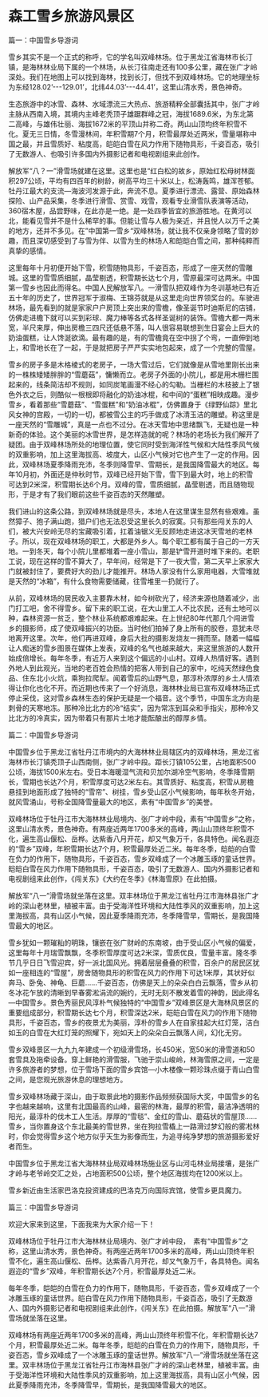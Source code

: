# 森工雪乡旅游风景区  
篇一：中国雪乡导游词  

雪乡其实不是一个正式的称呼，它的学名叫双峰林场。位于黑龙江省海林市长汀镇，是海林林业局下属的一个林场，从长汀往南走还有100多公里，藏在张广才岭深处。我们在地图上可以找到海林，找到长汀，但找不到双峰林场。它的地理坐标为东经128.02’---129.01’，北纬44.03’---44.41’，这里山清水秀，景色神奇。  

生态旅游中的冰雪、森林、水域漂流三大热点、旅游精粹全部囊括其中，张广才岭主脉从西南入境，其境内主峰老秃顶子雄踞群峰之冠，海拔1689.6米，为东北第二高峰，与雄伟壮丽、海拔1672米的平顶山并称二奇。两山山顶均终年积雪不化。夏无三日情，冬雪漫林间，年积雪期7个月，积雪最厚处近两米，雪量堪称中国之最，并且雪质好、粘度高，皑皑白雪在风力作用下随物具形，千姿百态，吸引了无数游人、也吸引许多国内外摄影记者和电视剧组来此创作。  

解放军“八？一”滑雪场就建在这里。这里也是“红白松的故乡，原始红松母树林面积297公顷，平均有四百年的树龄，树高平均三十米以上，松涛轰鸣，雄浑苍郁。牡丹江最大的支流—海波河发源于此，奔流不息。夏季进行漂流、露营、原始森林探险、山产品采集，冬季进行滑雪、赏雪、戏雪，观看专业滑雪队表演等活动，360宿木屋，品尝野味，在此亦是一绝。是一处四季皆宜的旅游胜地。在黄河以北，能看见雪并不是什么稀罕的事。但能让雪与人极为亲近，并且悦人以万千之美的地方，还并不多见。在”中国第一雪乡“双峰林场，就让我不仅亲身领略了雪的妙趣，而且深切感受到了与雪为伴、以雪为生的林场人和皑皑白雪之间，那种纯粹而真挚的感情。  

这里每年十月初便开始下雪，积雪随物具形，千姿百态，形成了一座天然的雪雕城。这里的雪雪质细腻，晶莹剔透，积雪期长达七个月，雪原最深可达两米。中国第一雪乡也因此而得名。中国人民解放军八。一滑雪队把双峰作为冬训基地已有近五十年的历史了，世界冠军于淑梅、王锦芬就是从这里走向世界领奖台的。车驶进林场，最先看到的就是家家户户房顶上突出来的雪檐，像圣诞节时迪斯尼的店铺，仿佛走进檐下就可以买到彩球、魔力棒等各式各样圣诞树的装饰。雪檐大都一两米宽，半尺来厚，伸出房檐三四尺还低悬不落，叫人很容易联想到生日宴会上巨大的奶油蛋糕，让人馋涎欲滴。最有趣的是，有的雪檐竟在空中拐了个弯，一直伸到地上，和雪地长在了一起，于是就把房子严严实实地包起来，成了一个完整的雪屋。  

雪乡的房子多是木格棱式的老房子，一场大雪过后，它们就像是从雪地里刚长出来的一株株矮矮胖胖的“雪蘑菇”，慵懒而立。老房子外面的小院儿，都是用木栅栏围起来的，线条简洁却不规则，如同炭笔画漫不经心的勾勒。当栅栏的木枝披上了银色外衣之后，则酷似一根根即将融化的奶油冰棍，和中间的“蛋糕”相映成趣。漫步雪乡，看着那些“雪蘑菇”、“雪蛋糕”和“奶油冰棍”，仿佛置身于《绿野仙踪》里北风女神的宫殿，一切的一切，都被雪公主的巧手做成了冰清玉洁的雕塑。称这里是一座天然的“雪雕城”，真是一点也不过分。在冰天雪地中思绪飘飞，无疑也是一种新奇的体验。这个美丽的冰雪世界，是怎样造就的呢？林场的老场长为我们解开了疑团。由于双峰林场所处的地理位置，使它同时受到海洋性气候和大陆性季风气候的双重影响，加上这里海拔高、坡度大，山区小气候对它也产生了一定的作用。因此，双峰林场夏季降雨充沛，冬季则降雪早、雪期长，是我国降雪最大的地区。每年10月初，外面还是仲秋时节，双峰已经开始下雪，雪下到最大时，地上的积雪可达到2米深，积雪期长达6个月。双峰的雪，雪质细腻，晶莹剔透，而且随物现形，于是才有了我们眼前这些千姿百态的天然雕塑。  

我们进山的这条公路，到双峰林场就是尽头，本地人在这里谋生显然有些艰难。虽然獐子、狍子满山跑，猎户们也无法忍受这里长久的寂寞。只有那些闯关东的人们，被大兴安岭无尽的宝藏吸引着，扛着油锯义无反顾地走进这冰天雪地的老林子。所以，现在双峰林场的职工，大都是外乡人。每个职工都有属于自己的一方天地。一到冬天，每个小院儿里都堆着一座小雪山，那是铲雪开道时堆下来的。老职工说，现在这样的雪不算大了，早年间，经常是下了一夜大雪，第二天早上家家大门就被封住了，要费好大的劲儿才能推开。林场人家没有什么家用电器，大雪堆就是天然的“冰箱”，有什么食物需要储藏，往雪堆里一扔就行了。  

从前，双峰林场的居民收入主要靠木材，如今树砍光了，经济来源也随着减少，出门打工吧，舍不得雪乡。留下来的职工说，在大山里工人不比农民，还有土地可以种，森林资源一贫乏，整个林业系统都艰难起来。在上世纪80年代那几个闯进雪乡的摄影师，成了使双峰振兴的功臣。当时他们拍掉了身上所有的胶卷，意犹未尽地离开这里。次年，他们再进双峰，身后大批的摄影发烧友一拥而至。随着一幅幅让人痴迷的雪乡图景在媒体上发表，双峰的名气也越来越大，来这里旅游的人数开始成倍增长。每年冬季，有近万人来到这个偏远的小山村。双峰人热情好客。遇到外地人到此观光，当地的老百姓会热情的把客人带到自己的家中，吃纯天然绿色食品、住东北小火炕，乘狗拉爬犁。闻着雪后的山野气息，那淳朴浓厚的乡土人情浓得让你化也化不开。而近期也传来了一个好消息，海林林业局已宣布双峰林场正式停止采伐，这对雪乡森林生态的保护无疑是一个福音。这个季节，中国东北方向是刺骨的天寒地冻。那种冷比北方的冷“结实”，因为常冻到耳朵和手指尖，那种冷又比北方的冷真实，因为带着只有那片土地才能酝酿出的醇厚乡情。  

篇二：中国雪乡导游词  

中国雪乡位于黑龙江省牡丹江市境内的大海林林业局辖区内的双峰林场，黑龙江省海林市长汀镇秃顶子山西南侧，张广才岭中段。距长汀镇105公里，占地面积500公顷，海拔1500米左右。受日本海暖湿气流和贝加尔湖冷空气影响，冬季降雪期长，雪期也长达7个月，积雪厚度可达2米左右。其雪质好、粘度高，积雪从房檐悬挂到地面形成了独特的“雪帘”、树挂，雪乡受山区小气候影响，每年秋冬开始，就风雪涌山，号称全国降雪量最大的地区，素有“中国雪乡”的美誉。  

双峰林场位于牡丹江市大海林林业局境内、张广才岭中段，素有“中国雪乡”之称，这里山清水秀，景色神奇。有两座近两年1700多米的高峰，两山山顶终年积雪不化，遍生高山偃松、岳桦。达紫香八月开花，却又气象万千，各具特色。闻名遐迩的“雪乡”双峰，年积雪期长达7个月，积雪最厚处近二米。每年冬季，皑皑的白雪在负力的作用下，随物具形，千姿百态，雪乡双峰成了一个冰雕玉琢的童话世界。皑皑白雪在风力作用下随物具形，千姿百态，吸引了无数游人、国内外摄影记者和电视剧组来此创作，《闯关东》《大约在冬季》《林海雪原》在此拍摄。  

解放军“八一”滑雪场就坐落在这里。双丰林场位于黑龙江省牡丹江市海林县张广才岭的深山老林里，植被丰富。由于受海洋性环境和大陆性季风的双重影响，加上这里海拔高，具有山区小气候，因此夏季降雨充沛，冬季降雪早，雪期长，是我国降雪最大的地区。  

雪乡犹如一颗璀籼的明珠，镶嵌在张广财岭的东南坡，由于受山区小气候的偏爱，这里每年十月瑞雪飘飘，冬季积雪厚度可达2米深，雪质优良，雪量丰富。隆冬季节几乎日日飞雪迎宾，好一派北国风光。拥着层层叠叠的积雪，百余户的居民区犹如一座相连的“雪屋”，房舍随物具形的积雪在风力的作用下可达1米厚，其状好似奔马、卧兔、神龟、巨蘑……千姿百态，仿佛是天上的朵朵白白云飘落，雪乡从初冬冰花乍放的清晰到早春雾淞涓流的婉约，无时无刻不散发着雪的神韵，因此得名—中国雪乡。景色秀丽民风淳朴气候独特的“中国雪乡”双峰景区是大海林风景区的重要组成部分，积雪期长达七个月，积雪深达2米，皑皑白雪在风力的作用下随物具形，千姿百态，雪乡的夜景尤为美丽，淳朴的雪乡人在自家挂起大红灯笼，洁白如玉的白雪在大红灯笼的照耀下，宛如天上的朵朵白云飘落人间，幻化无穷。  

雪乡双峰景区一九九九年建成一个初级滑雪场，长450米，宽50米的滑雪道和50套雪具及拖牵设备。穿上鲜艳的滑雪服，飞驰于崇山峻岭，林海雪原之间，一定是许多旅游者的梦想，位于雪场下面的雪乡宾馆—小木楼像一颗珍珠点缀于青山白雪之间，是您观光旅游休息的理想地方。  

雪乡双峰林场藏于深山，由于取景此地的摄影作品频频获国际大奖，中国雪乡的名字也越来越响，这里有北国最高的山峰，最密的林海，最厚的积雪，最洁净透明的阳光，最淳朴的伐木工人生活。厚厚的“雪毯”、金红的雪山、蘑菇状的雪屋顶……雪乡，当你置身这个东北最美的雪世界，坐在狗拉雪橇上一路滑过梦幻般的雾凇林时，你会觉得雪乡这个地方似乎天生为影像而生，为追寻纯净梦想的旅游摄影爱好者而生。  

中国雪乡位于黑龙江省大海林林业局双峰林场施业区与山河屯林业局接壤，是张广才岭与老爷岭交汇之处，占地面积500公顷，整个地区海拔均在1200米以上。  

雪乡新近由生活家巴洛克投资建成的巴洛克万向国际宾馆，使雪乡更具魔力。  

篇三：中国雪乡导游词  

欢迎大家来到这里，下面我来为大家介绍一下！  

双峰林场位于牡丹江市大海林林业局境内、张广才岭中段，　素有“中国雪乡”之称，这里山清水秀，景色神奇。有两座近两年1700多米的高峰，两山山顶终年积雪不化，遍生高山偃松、岳桦。达紫香八月开花，却又气象万千，各具特色。闻名遐迩的“雪乡”双峰，年积雪期长达7个月，积雪最厚处近二米。  

每年冬季，皑皑的白雪在负力的作用下，随物具形，千姿百态，雪乡双峰成了一个冰雕玉琢的童话世界。皑白雪在风力作用下随物具形，千姿百态，吸引了无数游人、国内外摄影记者和电视剧组来此创作，《闯关东》在此拍摄。解放军“八一”滑雪场就坐落在这里。  

双峰林场有两座近两年1700多米的高峰，两山山顶终年积雪不化，年积雪期长达7个月，积雪最厚处近二米。每年冬季，皑皑的白雪在负力的作用下，随物具形，千姿百态，雪乡双峰成了一个冰雕玉琢的童话世界。解放军“八一”滑雪场就坐落在这里。双丰林场位于黑龙江省牡丹江市海林县张广才岭的深山老林里，植被丰富。由于受海洋性环境和大陆性季风的双重影响，加上这里海拔高，具有山区小气候，因此夏季降雨充沛，冬季降雪早，雪期长，是我国降雪最大的地区。  
